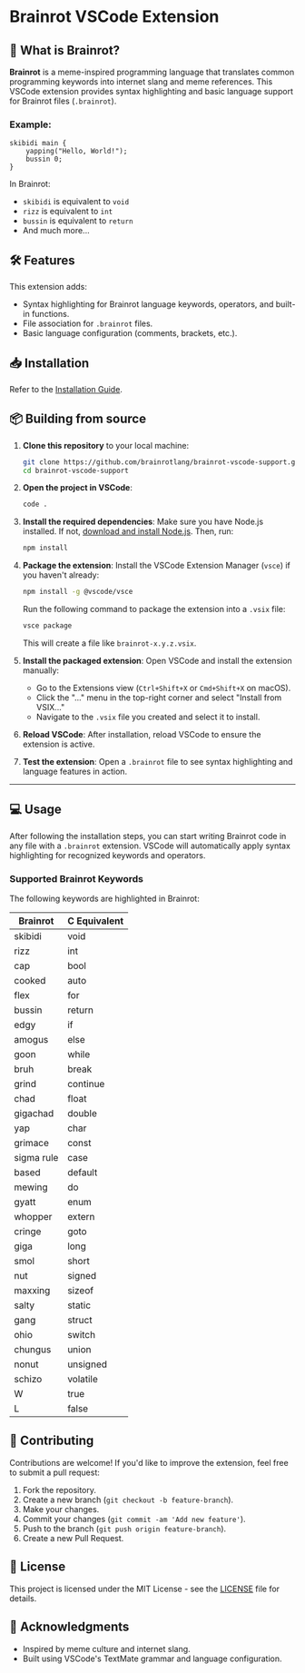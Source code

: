 # Brainrot VSCode Extension

## 🤔 What is Brainrot?

**Brainrot** is a meme-inspired programming language that translates common programming keywords into internet slang and meme references. This VSCode extension provides syntax highlighting and basic language support for Brainrot files (`.brainrot`).

### Example:

```brainrot
skibidi main {
    yapping("Hello, World!");
    bussin 0;
}
```

In Brainrot:

- `skibidi` is equivalent to `void`
- `rizz` is equivalent to `int`
- `bussin` is equivalent to `return`
- And much more...

## 🛠 Features

This extension adds:

- Syntax highlighting for Brainrot language keywords, operators, and built-in functions.
- File association for `.brainrot` files.
- Basic language configuration (comments, brackets, etc.).

## 📥 Installation

Refer to the [Installation Guide](docs/INSTALLATION_GUIDE.md).

## 📦 Building from source

1. **Clone this repository** to your local machine:

   ```bash
   git clone https://github.com/brainrotlang/brainrot-vscode-support.git
   cd brainrot-vscode-support
   ```

2. **Open the project in VSCode**:

   ```bash
   code .
   ```

3. **Install the required dependencies**:
   Make sure you have Node.js installed. If not, [download and install Node.js](https://nodejs.org/). Then, run:

   ```bash
   npm install
   ```

4. **Package the extension**:
   Install the VSCode Extension Manager (`vsce`) if you haven't already:

   ```bash
   npm install -g @vscode/vsce
   ```

   Run the following command to package the extension into a `.vsix` file:

   ```bash
   vsce package
   ```

   This will create a file like `brainrot-x.y.z.vsix`.

5. **Install the packaged extension**:
   Open VSCode and install the extension manually:

   - Go to the Extensions view (`Ctrl+Shift+X` or `Cmd+Shift+X` on macOS).
   - Click the "..." menu in the top-right corner and select "Install from VSIX..."
   - Navigate to the `.vsix` file you created and select it to install.

6. **Reload VSCode**:
   After installation, reload VSCode to ensure the extension is active.

7. **Test the extension**:
   Open a `.brainrot` file to see syntax highlighting and language features in action.

---

## 💻 Usage

After following the installation steps, you can start writing Brainrot code in any file with a `.brainrot` extension. VSCode will automatically apply syntax highlighting for recognized keywords and operators.

### Supported Brainrot Keywords

The following keywords are highlighted in Brainrot:

| Brainrot   | C Equivalent |
| ---------- | ------------ |
| skibidi    | void         |
| rizz       | int          |
| cap        | bool         |
| cooked     | auto         |
| flex       | for          |
| bussin     | return       |
| edgy       | if           |
| amogus     | else         |
| goon       | while        |
| bruh       | break        |
| grind      | continue     |
| chad       | float        |
| gigachad   | double       |
| yap        | char         |
| grimace    | const        |
| sigma rule | case         |
| based      | default      |
| mewing     | do           |
| gyatt      | enum         |
| whopper    | extern       |
| cringe     | goto         |
| giga       | long         |
| smol       | short        |
| nut        | signed       |
| maxxing    | sizeof       |
| salty      | static       |
| gang       | struct       |
| ohio       | switch       |
| chungus    | union        |
| nonut      | unsigned     |
| schizo     | volatile     |
| W          | true         |
| L          | false        |

## 🤝 Contributing

Contributions are welcome! If you'd like to improve the extension, feel free to submit a pull request:

1. Fork the repository.
2. Create a new branch (`git checkout -b feature-branch`).
3. Make your changes.
4. Commit your changes (`git commit -am 'Add new feature'`).
5. Push to the branch (`git push origin feature-branch`).
6. Create a new Pull Request.

## 📝 License

This project is licensed under the MIT License - see the [LICENSE](LICENSE) file for details.

## 🙏 Acknowledgments

- Inspired by meme culture and internet slang.
- Built using VSCode's TextMate grammar and language configuration.
